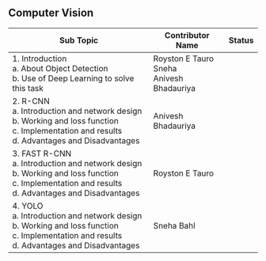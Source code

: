 ## Computer Vision

| Sub Topic | Contributor Name | Status     |
| --------- | ---------------- | ---------- |
| 1\. Introduction<br>a. About Object Detection<br>b. Use of Deep Learning to solve this task                                                              | Royston E Tauro<br>Sneha<br>Anivesh Bhadauriya |  |
| 2\. R-CNN<br>a. Introduction and network design<br>b. Working and loss function<br>c. Implementation and results<br>d. Advantages and Disadvantages      | Anivesh Bhadauriya                             |  |
| 3\. FAST R-CNN<br>a. Introduction and network design<br>b. Working and loss function<br>c. Implementation and results<br>d. Advantages and Disadvantages | Royston E Tauro<br>                            |  |
| 4\. YOLO<br>a. Introduction and network design<br>b. Working and loss function<br>c. Implementation and results<br>d. Advantages and Disadvantages       | Sneha Bahl                                     |
